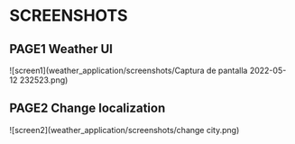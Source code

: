# SCREENSHOTS


## PAGE1 Weather UI
![screen1](weather_application/screenshots/Captura de pantalla 2022-05-12 232523.png)

## PAGE2 Change localization 
![screen2](weather_application/screenshots/change city.png)

